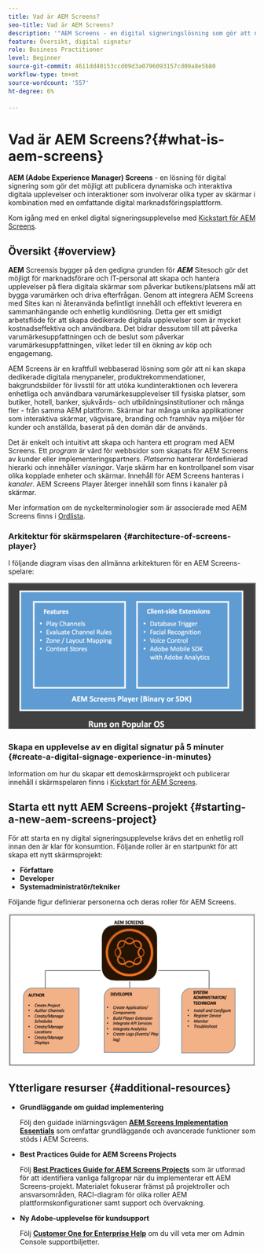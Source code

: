 ```yaml
---
title: Vad är AEM Screens?
seo-title: Vad är AEM Screens?
description: '"AEM Screens - en digital signeringslösning som gör att ni kan publicera dynamiska och interaktiva digitala upplevelser och interaktioner som involverar olika typer av skärmar i kombination med en omfattande digital marknadsföringsplattform."'
feature: Översikt, digital signatur
role: Business Practitioner
level: Beginner
source-git-commit: 4611dd40153ccd09d3a0796093157cd09a8e5b80
workflow-type: tm+mt
source-wordcount: '557'
ht-degree: 6%

---
```



# Vad är AEM Screens?{#what-is-aem-screens}

**AEM (Adobe Experience Manager) Screens**  - en lösning för digital signering som gör det möjligt att publicera dynamiska och interaktiva digitala upplevelser och interaktioner som involverar olika typer av skärmar i kombination med en omfattande digital marknadsföringsplattform.

Kom igång med en enkel digital signeringsupplevelse med [Kickstart för AEM Screens](kickstart-for-aem-screens.md).

## Översikt {#overview}

**AEM** Screensis bygger på den gedigna grunden för  ***AEM*** Sitesoch gör det möjligt för marknadsförare och IT-personal att skapa och hantera upplevelser på flera digitala skärmar som påverkar butikens/platsens mål att bygga varumärken och driva efterfrågan. Genom att integrera AEM Screens med Sites kan ni återanvända befintligt innehåll och effektivt leverera en sammanhängande och enhetlig kundlösning. Detta ger ett smidigt arbetsflöde för att skapa dedikerade digitala upplevelser som är mycket kostnadseffektiva och användbara. Det bidrar dessutom till att påverka varumärkesuppfattningen och de beslut som påverkar varumärkesuppfattningen, vilket leder till en ökning av köp och engagemang.

AEM Screens är en kraftfull webbaserad lösning som gör att ni kan skapa dedikerade digitala menypaneler, produktrekommendationer, bakgrundsbilder för livsstil för att utöka kundinteraktionen och leverera enhetliga och användbara varumärkesupplevelser till fysiska platser, som butiker, hotell, banker, sjukvårds- och utbildningsinstitutioner och många fler - från samma AEM plattform. Skärmar har många unika applikationer som interaktiva skärmar, vägvisare, branding och framhäv nya miljöer för kunder och anställda, baserat på den domän där de används.

Det är enkelt och intuitivt att skapa och hantera ett program med AEM Screens. Ett *program* är värd för webbsidor som skapats för AEM Screens av kunder eller implementeringspartners. *Platserna* hanterar fördefinierad hierarki och innehåller  *visningar*. Varje skärm har en kontrollpanel som visar olika kopplade enheter och skärmar. Innehåll för AEM Screens hanteras i *kanaler*. AEM Screens Player återger innehåll som finns i kanaler på skärmar.

Mer information om de nyckelterminologier som är associerade med AEM Screens finns i [Ordlista](screens-glossary.md).

### Arkitektur för skärmspelaren {#architecture-of-screens-player}

I följande diagram visas den allmänna arkitekturen för en AEM Screens-spelare:

![chlimage_1-29](assets/chlimage_1-29.png)

### Skapa en upplevelse av en digital signatur på 5 minuter {#create-a-digital-signage-experience-in-minutes}

Information om hur du skapar ett demoskärmsprojekt och publicerar innehåll i skärmspelaren finns i [Kickstart för AEM Screens](kickstart-for-aem-screens.md).

## Starta ett nytt AEM Screens-projekt {#starting-a-new-aem-screens-project}

För att starta en ny digital signeringsupplevelse krävs det en enhetlig roll innan den är klar för konsumtion. Följande roller är en startpunkt för att skapa ett nytt skärmsprojekt:

* **Författare**
* **Developer**
* **Systemadministratör/tekniker**

Följande figur definierar personerna och deras roller för AEM Screens.

![chlimage_1-30](assets/chlimage_1-30.png)


## Ytterligare resurser {#additional-resources}

* **Grundläggande om guidad implementering**

   Följ den guidade inlärningsvägen **[AEM Screens Implementation Essentials](https://guided.adobe.com/?launch=AEM-7a#recommended/solutions/experience-manager)** som omfattar grundläggande och avancerade funktioner som stöds i AEM Screens.

* **Best Practices Guide for AEM Screens Projects**

   Följ **[Best Practices Guide for AEM Screens Projects](https://docs.adobe.com/content/help/en/experience-manager-screens/using/about-guide.html)** som är utformad för att identifiera vanliga fallgropar när du implementerar ett AEM Screens-projekt. Materialet fokuserar främst på projektroller och ansvarsområden, RACI-diagram för olika roller AEM plattformskonfigurationer samt support och övervakning.

* **Ny Adobe-upplevelse för kundsupport**

   Följ **[Customer One for Enterprise Help](https://docs.adobe.com/content/help/en/customer-one/using/home.htmlhome.html#)** om du vill veta mer om Admin Console supportbiljetter.
